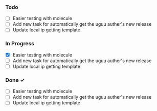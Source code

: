 ### Todo

- [ ] Easier testing with molecule
- [ ] Add new task for automatically get the uguu auther's new release
- [ ] Update local ip getting template

### In Progress  

- [x] Easier testing with molecule
- [ ] Add new task for automatically get the uguu auther's new release
- [ ] Update local ip getting template

### Done ✓  

- [ ] Easier testing with molecule
- [ ] Add new task for automatically get the uguu auther's new release
- [ ] Update local ip getting template
